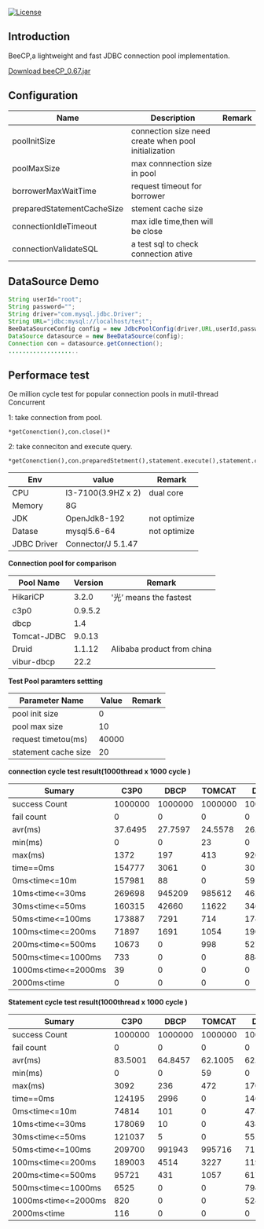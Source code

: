 [![License](https://img.shields.io/badge/license-Apache%202-4EB1BA.svg)](https://www.apache.org/licenses/LICENSE-2.0.html)

Introduction
---
BeeCP,a lightweight and  fast JDBC connection pool implementation. 

<a href="http://central.maven.org/maven2/com/github/chris2018998/BeeCP/0.67/BeeCP-0.67.jar">Download beeCP_0.67.jar</a>

Configuration
---
|  Name  |   Description |   Remark |
| ------------ | ------------ | ------------ |
|  poolInitSize  | connection size need create when pool initialization  |   |
|  poolMaxSize |  max connnection size in pool |    |
|  borrowerMaxWaitTime |request timeout for  borrower  |   |
|  preparedStatementCacheSize | stement cache size |   |
| connectionIdleTimeout  | max idle time,then will be close  |    |
| connectionValidateSQL |  a test sql to check connection ative   |    |   |

 DataSource Demo
---
```java
String userId="root";
String password="";
String driver="com.mysql.jdbc.Driver";
String URL="jdbc:mysql://localhost/test";
BeeDataSourceConfig config = new JdbcPoolConfig(driver,URL,userId,password);
DataSource datasource = new BeeDataSource(config);
Connection con = datasource.getConnection();
....................
```

Performace test
---
Oe million cycle test for popular connection pools in mutil-thread Concurrent

1: take connection from pool.

    *getConenction(),con.close()*
    
2: take conneciton and execute query.

    *getConenction(),con.preparedStetment(),statement.execute(),statement.close(),con.close()*


|  Env |   value |   Remark|
| ------------ | ------------ | ------------ |
|  CPU | I3-7100(3.9HZ x 2)  | dual core  |
|  Memory |  8G |   |
| JDK  |  OpenJdk8-192 | not optimize  |
|  Datase | mysql5.6-64  | not optimize  |
|  JDBC Driver | Connector/J 5.1.47  |   | |

**Connection pool for comparison**

|  Pool Name  |   Version |   Remark|
| ------------ | ------------ | ------------ |
|  HikariCP|3.2.0 |  '光’ means the fastest  |
|  c3p0 |  0.9.5.2 |   |
| dbcp  |  1.4 |   |
|  Tomcat-JDBC |9.0.13 |   |
|  Druid | 1.1.12  | Alibaba product from china     |
|  vibur-dbcp |22.2 |   | |

**Test Pool paramters settting**

|  Parameter Name  |   Value |   Remark|
| ------------ | ------------ | ------------ |
|  pool init size | 0 |  |
|  pool max size |10 |   |
| request timetou(ms)  |  40000 |    |
|  statement cache size |20 |    |  |

**connection cycle test result(1000thread x 1000 cycle )**

|Sumary|C3P0|DBCP|TOMCAT|Druid|Vibur|HikariCP| Bee_F|Bee_C|
| ------------ | ------------| ------------ | ------------ | ------------ | ------------ | ------------ | ------------ | ------------ |
|success Count|1000000|1000000|1000000|1000000|1000000|1000000|1000000|1000000|
|fail count|0|0|0|0|0|0|0|0|
|avr(ms)|37.6495|27.7597|24.5578|26.1534|4.1056|0.4689|1.1911|0.513|
|min(ms)|0|0|23|0|0|0|0|0|
|max(ms)|1372|197|413|926|133|214|170|159|
|time==0ms|154777|3061|0|301326|5315|940818|51675|999993|
|0ms<time<=10m|157981|88|0|5915|985628|52059|944961|5|
|10ms<time<=30ms|269698|945209|985612|462979|5498|2846|1477|0|
|30ms<time<=50ms|160315|42660|11622|34688|1029|1067|933|0|
|50ms<time<=100ms|173887|7291|714|174597|2529|2304|944|0|
|100ms<time<=200ms|71897|1691|1054|19084|1|902|10|2|
|200ms<time<=500ms|10673|0|998|527|0|4|0|0|
|500ms<time<=1000ms|733|0|0|884|0|0|0|0|
|1000ms<time<=2000ms|39|0|0|0|0|0|0|0|
|2000ms<time|0|0|0|0|0|0|0|0||

**Statement cycle test result(1000thread x 1000 cycle )**

|Sumary|C3P0|DBCP|TOMCAT|Druid|Vibur|HikariCP| Bee_F|Bee_C|
| ---  | ---  | --- | --- | --- | --- | --- | --- | --- |
|success Count|1000000|1000000|1000000|1000000|1000000|1000000|1000000|1000000|
|fail count|0|0|0|0|0|0|0|0|
|avr(ms)|83.5001|64.8457|62.1005|62.8310|35.9717|22.6460|36.9728|22.3423|
|min(ms)|0|0|59|0|0|0|0|0|
|max(ms)|3092|236|472|1708|189|35270|180|36795|
|time==0ms|124195|2996|0|146851|1133|995210|2133|995299|
|0ms<time<=10m|74814|101|0|4736|6|2058|26|2131|
|10ms<time<=30ms|178069|10|0|4387|1|104|11|299|
|30ms<time<=50ms|121037|5|0|5525|990469|23|986821|46|
|50ms<time<=100ms|209700|991943|995716|711425|6684|36|9058|33|
|100ms<time<=200ms|189003|4514|3227|119582|1707|42|1951|28| 
|200ms<time<=500ms|95721|431|1057|6176|0|143|0|88|
|500ms<time<=1000ms|6525|0|0|794|0|150|0|105|
|1000ms<time<=2000ms|820|0|0|524|0|249|0|176|
|2000ms<time|116|0|0|0|0|1985|0|1795||
